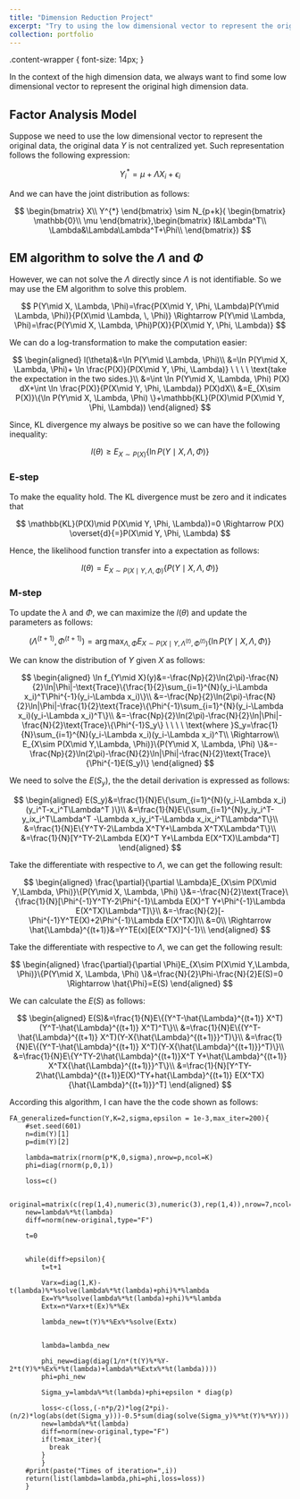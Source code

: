 ```yaml
---
title: "Dimension Reduction Project"
excerpt: "Try to using the low dimensional vector to represent the original data and explain the structure behind the data<br/><img src='/images/PCA.png'>" 
collection: portfolio
---
```




.content-wrapper {
    font-size: 14px;
}

In the context of the high dimension data, we always want to find some low dimensional vector to represent the original high dimension data.
## Factor Analysis Model

Suppose we need to use the low dimensional vector to represent the
original data, the original data $Y$ is not centralized yet. Such
representation follows the following expression:

$$
Y_i^{*}=\mu+\Lambda X_i+\epsilon_i
$$

And we can have the joint distribution as follows:

$$
\begin{bmatrix}
X\\
Y^{*}
\end{bmatrix}
\sim N_{p+k}(
\begin{bmatrix}
\mathbb{0}\\
\mu
\end{bmatrix},\begin{bmatrix}
I&\Lambda^T\\
\Lambda&\Lambda\Lambda^T+\Phi\\
\end{bmatrix})
$$




## EM algorithm to solve the $\Lambda$ and $\Phi$

However, we can not solve the $\Lambda$ directly since $\Lambda$ is not
identifiable. So we may use the EM algorithm to solve this problem.

$$
P(Y\mid X, \Lambda, \Phi)=\frac{P(X\mid Y, \Phi, \Lambda)P(Y\mid \Lambda, \Phi)}{P(X\mid \Lambda, \, \Phi)} \Rightarrow P(Y\mid \Lambda, \Phi)=\frac{P(Y\mid X, \Lambda, \Phi)P(X)}{P(X\mid Y, \Phi, \Lambda)}
$$

We can do a log-transformation to make the computation easier:

$$
\begin{aligned}
l(\theta)&=\ln P(Y\mid \Lambda, \Phi)\\
&=\ln P(Y\mid X, \Lambda, \Phi)+ \ln \frac{P(X)}{P(X\mid Y, \Phi, \Lambda)} \ \ \ \ \text{take the expectation in the two sides.}\\
&=\int \ln P(Y\mid X, \Lambda, \Phi) P(X) dX+\int \ln \frac{P(X)}{P(X\mid Y, \Phi, \Lambda)} P(X)dX\\
&=E_{X\sim P(X)}\{\ln P(Y\mid X, \Lambda, \Phi) \}+\mathbb{KL}(P(X)\mid P(X\mid Y, \Phi, \Lambda))
\end{aligned}
$$

Since, KL divergence my always be positive so we can have the following
inequality:

$$
l(\theta)\geq E_{X\sim P(X)}\{\ln P(Y\mid X, \Lambda, \Phi) \}
$$

### E-step

To make the equality hold. The KL divergence must be zero and it
indicates that

$$
\mathbb{KL}(P(X)\mid P(X\mid Y, \Phi, \Lambda))=0 \Rightarrow P(X) \overset{d}{=}P(X\mid Y, \Phi, \Lambda)
$$

Hence, the likelihood function transfer into a expectation as follows:

$$
l(\theta)=E_{X\sim P(X\mid Y,\Lambda, \Phi)}\{P(Y\mid X, \Lambda, \Phi) \}
$$

### M-step

To update the $\lambda$ and $\Phi$, we can maximize the $l(\theta)$ and
update the parameters as follows:

$$
(\Lambda^{(t+1)},\Phi^{(t+1)})=\arg\max_{\Lambda,\Phi}E_{X\sim  P(X\mid Y,\Lambda^{(t)}, \Phi^{(t)})}\{\ln P(Y\mid X, \Lambda, \Phi) \}
$$

We can know the distribution of $Y$ given $X$ as follows:

$$
\begin{aligned}
\ln f_{Y\mid X}(y)&=-\frac{Np}{2}\ln(2\pi)-\frac{N}{2}\ln|\Phi|-\text{Trace}\{\frac{1}{2}\sum_{i=1}^{N}(y_i-\Lambda x_i)^T\Phi^{-1}(y_i-\Lambda x_i)\}\\
&=-\frac{Np}{2}\ln(2\pi)-\frac{N}{2}\ln|\Phi|-\frac{1}{2}\text{Trace}\{\Phi^{-1}\sum_{i=1}^{N}(y_i-\Lambda x_i)(y_i-\Lambda x_i)^T\}\\
&=-\frac{Np}{2}\ln(2\pi)-\frac{N}{2}\ln|\Phi|-\frac{N}{2}\text{Trace}\{\Phi^{-1}S_y\} \ \ \ \ \text{where }S_y=\frac{1}{N}\sum_{i=1}^{N}(y_i-\Lambda x_i)(y_i-\Lambda x_i)^T\\
\Rightarrow\\
E_{X\sim P(X\mid Y,\Lambda, \Phi)}\{P(Y\mid X, \Lambda, \Phi) \}&=-\frac{Np}{2}\ln(2\pi)-\frac{N}{2}\ln|\Phi|-\frac{N}{2}\text{Trace}\{\Phi^{-1}E(S_y)\}
\end{aligned}
$$

We need to solve the $E(S_y)$, the the detail derivation is expressed as
follows:

$$
\begin{aligned}
E(S_y)&=\frac{1}{N}E\{\sum_{i=1}^{N}(y_i-\Lambda x_i)(y_i^T-x_i^T\Lambda^T )\}\\
&=\frac{1}{N}E\{\sum_{i=1}^{N}y_iy_i^T-y_ix_i^T\Lambda^T -\Lambda x_iy_i^T-\Lambda x_ix_i^T\Lambda^T\}\\
&=\frac{1}{N}E\{Y^TY-2\Lambda X^TY+\Lambda X^TX\Lambda^T\}\\
&=\frac{1}{N}[Y^TY-2\Lambda E(X)^T Y+\Lambda E(X^TX)\Lambda^T]
\end{aligned}
$$

Take the differentiate with respective to $\Lambda$, we can get the
following result:

$$
\begin{aligned}
\frac{\partial}{\partial \Lambda}E_{X\sim P(X\mid Y,\Lambda, \Phi)}\{P(Y\mid X, \Lambda, \Phi) \}&=-\frac{N}{2}\text{Trace}\{\frac{1}{N}[\Phi^{-1}Y^TY-2\Phi^{-1}\Lambda E(X)^T Y+\Phi^{-1}\Lambda E(X^TX)\Lambda^T]\}\\
&=-\frac{N}{2}[-\Phi^{-1}Y^TE(X)+2\Phi^{-1}\Lambda E(X^TX)]\\
&=0\\
\Rightarrow \hat{\Lambda}^{(t+1)}&=Y^TE(x)[E(X^TX)]^{-1}\\
\end{aligned}
$$

Take the differentiate with respective to $\Lambda$, we can get the
following result:

$$
\begin{aligned}
\frac{\partial}{\partial \Phi}E_{X\sim P(X\mid Y,\Lambda, \Phi)}\{P(Y\mid X, \Lambda, \Phi) \}&=\frac{N}{2}\Phi-\frac{N}{2}E(S)=0 \Rightarrow \hat{\Phi}=E(S)
\end{aligned}
$$

We can calculate the $E(S)$ as follows:

$$
\begin{aligned}
E(S)&=\frac{1}{N}E\{(Y^T-\hat{\Lambda}^{(t+1)} X^T)(Y^T-\hat{\Lambda}^{(t+1)} X^T)^T\}\\
&=\frac{1}{N}E\{(Y^T-\hat{\Lambda}^{(t+1)} X^T)(Y-X{\hat{\Lambda}^{(t+1)}}^T)\}\\
&=\frac{1}{N}E\{(Y^T-\hat{\Lambda}^{(t+1)} X^T)(Y-X{\hat{\Lambda}^{(t+1)}}^T)\}\\
&=\frac{1}{N}E\{Y^TY-2\hat{\Lambda}^{(t+1)}X^T Y+\hat{\Lambda}^{(t+1)} X^TX{\hat{\Lambda}^{(t+1)}}^T\}\\
&=\frac{1}{N}[Y^TY-2\hat{\Lambda}^{(t+1)}E(X)^TY+hat{\Lambda}^{(t+1)} E(X^TX){\hat{\Lambda}^{(t+1)}}^T]
\end{aligned}
$$



According this algorithm, I can have the the code shown as follows:

```{r}
FA_generalized=function(Y,K=2,sigma,epsilon = 1e-3,max_iter=200){
    #set.seed(601)
    n=dim(Y)[1]
    p=dim(Y)[2]

    lambda=matrix(rnorm(p*K,0,sigma),nrow=p,ncol=K)
    phi=diag(rnorm(p,0,1))

    loss=c()
    
    original=matrix(c(rep(1,4),numeric(3),numeric(3),rep(1,4)),nrow=7,ncol=2)%*%t(matrix(c(rep(1,4),numeric(3),numeric(3),rep(1,4)),nrow=7,ncol=2))
    new=lambda%*%t(lambda)
    diff=norm(new-original,type="F")
    
    t=0


    while(diff>epsilon){
        t=t+1
    
        Varx=diag(1,K)-t(lambda)%*%solve(lambda%*%t(lambda)+phi)%*%lambda
        Ex=Y%*%solve(lambda%*%t(lambda)+phi)%*%lambda
        Extx=n*Varx+t(Ex)%*%Ex
    
        lambda_new=t(Y)%*%Ex%*%solve(Extx)
        

        lambda=lambda_new
    
        phi_new=diag(diag(1/n*(t(Y)%*%Y-2*t(Y)%*%Ex%*%t(lambda)+lambda%*%Extx%*%t(lambda))))
        phi=phi_new

        Sigma_y=lambda%*%t(lambda)+phi+epsilon * diag(p) 

        loss<-c(loss,(-n*p/2)*log(2*pi)-(n/2)*log(abs(det(Sigma_y)))-0.5*sum(diag(solve(Sigma_y)%*%t(Y)%*%Y)))
        new=lambda%*%t(lambda)
        diff=norm(new-original,type="F")
        if(t>max_iter){
          break
        }
        }
    #print(paste("Times of iteration=",i))
    return(list(lambda=lambda,phi=phi,loss=loss))
    }

```
